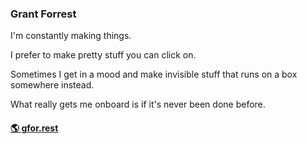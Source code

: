 ### Grant Forrest

I'm constantly making things. 

I prefer to make pretty stuff you can
click on. 

Sometimes I get in a mood and make invisible stuff that
runs on a box somewhere instead. 

What really gets me onboard is if
it's never been done before.

#### [🌎  gfor.rest](https://gfor.rest)

